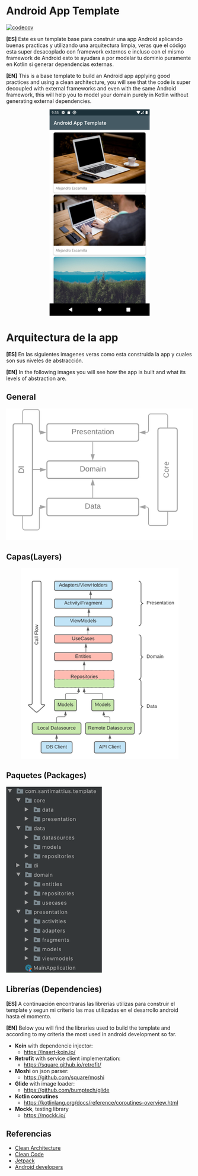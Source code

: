 # Android App Template

[![codecov](https://codecov.io/gh/santimattius/android-arch-template/branch/master/graph/badge.svg?token=7ITWBL56NJ)](https://codecov.io/gh/santimattius/android-arch-template)

**[ES]** Este es un template base para construir una app Android aplicando buenas practicas y utilizando una arquitectura limpia, veras que el código esta super desacoplado con framework externos e incluso con el mismo framework de Android esto te ayudara a por modelar tu dominio puramente en Kotlin si generar dependencias externas.

**[EN]** This is a base template to build an Android app applying good practices and using a clean architecture, you will see that the code is super decoupled with external frameworks and even with the same Android framework, this will help you to model your domain purely in Kotlin without generating external dependencies.

<p align="center">
  <img src="https://github.com/santimattius/android-arch-template/blob/readme_start/screenshoot/android-clean-arch-capture.png?raw=true" alt="App Capture"/>
</p>


# Arquitectura de la app

**[ES]** En las siguientes imagenes veras como esta construida la app y cuales son sus niveles de abstracción.

**[EN]** In the following images you will see how the app is built and what its levels of abstraction are.

## General

<p align="center">
  <img src="https://github.com/santimattius/android-arch-template/blob/readme_start/screenshoot/android-clean-arch-general.png?raw=true" alt="general architecture"/>
</p>

## Capas(Layers)
<p align="center">
  <img src="https://github.com/santimattius/android-arch-template/blob/readme_start/screenshoot/android-clean-arch-layers.png?raw=true" alt="architecture layers"/>
</p>

## Paquetes (Packages)

<p align="left">
  <img src="https://github.com/santimattius/android-arch-template/blob/readme_start/screenshoot/android-clean-arch-packages.png?raw=true" alt="Project packages"/>
</p>

## Librerías (Dependencies)

**[ES]** A continuación encontraras las librerías utilizas para construir el template y segun mi criterio las mas utilizadas en el desarrollo android hasta el momento.

**[EN]** Below you will find the libraries used to build the template and according to my criteria the most used in android development so far.

- **Koin** with dependencie injector: 
  - https://insert-koin.io/
- **Retrofit** with service client implementation: 
  - https://square.github.io/retrofit/
- **Moshi** on json parser:
  - https://github.com/square/moshi
- **Glide** with image loader:
  - https://github.com/bumptech/glide
- **Kotlin coroutines**
  - https://kotlinlang.org/docs/reference/coroutines-overview.html
- **Mockk**, testing library
  - https://mockk.io/  

## Referencias

 - [Clean Architecture](https://blog.cleancoder.com/uncle-bob/2012/08/13/the-clean-architecture.html)
 - [Clean Code](https://blog.cleancoder.com/)
 - [Jetpack](https://developer.android.com/jetpack?gclid=CjwKCAjw7diEBhB-EiwAskVi13xJGdb6SCxqntF3pNt6JQ4ulvEQsB9JelBK2OIG5P0cePTCcsOksBoCk1sQAvD_BwE&gclsrc=aw.ds)
 - [Android developers](https://developer.android.com/)
